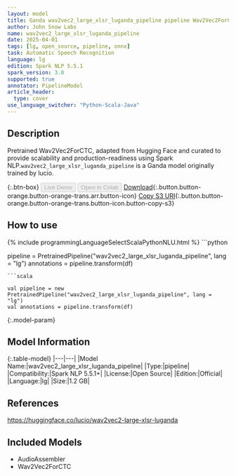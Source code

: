 ```yaml
---
layout: model
title: Ganda wav2vec2_large_xlsr_luganda_pipeline pipeline Wav2Vec2ForCTC from lucio
author: John Snow Labs
name: wav2vec2_large_xlsr_luganda_pipeline
date: 2025-04-01
tags: [lg, open_source, pipeline, onnx]
task: Automatic Speech Recognition
language: lg
edition: Spark NLP 5.5.1
spark_version: 3.0
supported: true
annotator: PipelineModel
article_header:
  type: cover
use_language_switcher: "Python-Scala-Java"
---
```


## Description

Pretrained Wav2Vec2ForCTC, adapted from Hugging Face and curated to provide scalability and production-readiness using Spark NLP.`wav2vec2_large_xlsr_luganda_pipeline` is a Ganda model originally trained by lucio.

{:.btn-box}
<button class="button button-orange" disabled>Live Demo</button>
<button class="button button-orange" disabled>Open in Colab</button>
[Download](https://s3.amazonaws.com/auxdata.johnsnowlabs.com/public/models/wav2vec2_large_xlsr_luganda_pipeline_lg_5.5.1_3.0_1743481064560.zip){:.button.button-orange.button-orange-trans.arr.button-icon}
[Copy S3 URI](s3://auxdata.johnsnowlabs.com/public/models/wav2vec2_large_xlsr_luganda_pipeline_lg_5.5.1_3.0_1743481064560.zip){:.button.button-orange.button-orange-trans.button-icon.button-copy-s3}

## How to use



<div class="tabs-box" markdown="1">
{% include programmingLanguageSelectScalaPythonNLU.html %}
```python

pipeline = PretrainedPipeline("wav2vec2_large_xlsr_luganda_pipeline", lang = "lg")
annotations =  pipeline.transform(df)   

```
```scala

val pipeline = new PretrainedPipeline("wav2vec2_large_xlsr_luganda_pipeline", lang = "lg")
val annotations = pipeline.transform(df)

```
</div>

{:.model-param}
## Model Information

{:.table-model}
|---|---|
|Model Name:|wav2vec2_large_xlsr_luganda_pipeline|
|Type:|pipeline|
|Compatibility:|Spark NLP 5.5.1+|
|License:|Open Source|
|Edition:|Official|
|Language:|lg|
|Size:|1.2 GB|

## References

https://huggingface.co/lucio/wav2vec2-large-xlsr-luganda

## Included Models

- AudioAssembler
- Wav2Vec2ForCTC